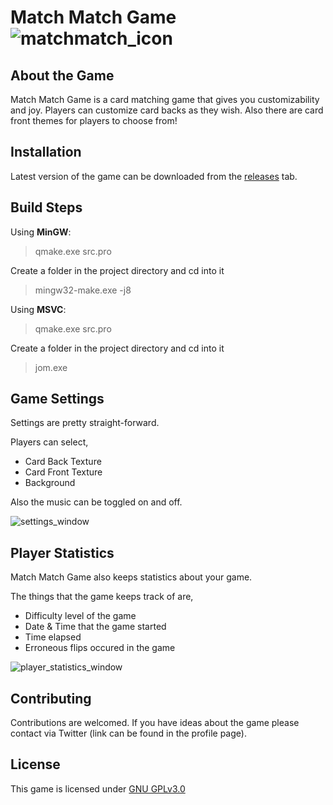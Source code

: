 # Match Match Game ![matchmatch_icon](https://user-images.githubusercontent.com/67098654/151411987-4b1feb09-e4c2-42e6-ade0-d2f4cb2e4a9f.png)

## About the Game

Match Match Game is a card matching game that gives you customizability and joy. Players can customize card backs as they wish. Also there are card front themes for players to choose from!

## Installation

Latest version of the game can be downloaded from the [releases](https://github.com/sudosys/matchmatch-game/releases) tab.

## Build Steps

Using __MinGW__:

> qmake.exe src.pro

Create a folder in the project directory and cd into it
> mingw32-make.exe -j8

Using __MSVC__:
> qmake.exe src.pro

Create a folder in the project directory and cd into it
> jom.exe

## Game Settings

Settings are pretty straight-forward.

Players can select,

* Card Back Texture
* Card Front Texture
* Background

Also the music can be toggled on and off.

![settings_window](https://user-images.githubusercontent.com/67098654/151413611-c207efb2-cd06-4130-aacf-04f8c2746132.png)

## Player Statistics

Match Match Game also keeps statistics about your game.

The things that the game keeps track of are,

* Difficulty level of the game
* Date & Time that the game started
* Time elapsed
* Erroneous flips occured in the game

![player_statistics_window](https://user-images.githubusercontent.com/67098654/151417801-1122f32a-76ec-44d0-8ee4-3ee9bfd2eccf.png)

## Contributing

Contributions are welcomed. If you have ideas about the game please contact via Twitter (link can be found in the profile page).

## License

This game is licensed under [GNU GPLv3.0](https://github.com/sudosys/matchmatch-game/blob/master/COPYING)
